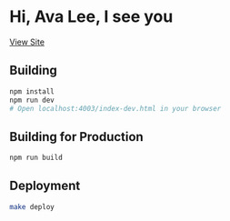 Hi, Ava Lee, I see you
=========

[View Site](http://hi.avalee.icu)

Building
--------

```bash
npm install
npm run dev
# Open localhost:4003/index-dev.html in your browser
```

Building for Production
--------

```bash
npm run build
```

Deployment
--------

```bash
make deploy
```